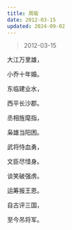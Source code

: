 ```yaml
---
title: 周瑜
date: 2012-03-15
updated: 2024-09-02
---
```


> 2012-03-15

大江万里雄，

小乔十年婚。

东临建业水，

西平长沙郡。

丞相旌麾指，

枭雄当阳困。

武将恃血勇，

文臣尽惜身。

谈笑破强虏。

运筹报王恩。

自古评三国，

至今吊将军。